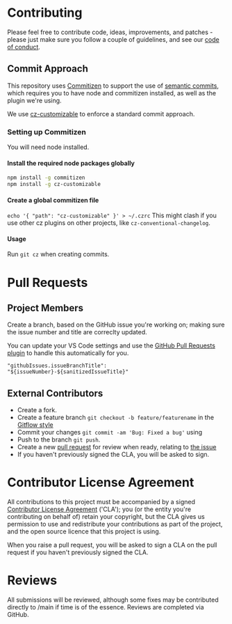 # Contributing
Please feel free to contribute code, ideas, improvements, and patches - please just make sure you follow a couple of guidelines, and see our [code of conduct](docs/CODE_OF_CONDUCT.MD).
## Commit Approach
This repository uses [Commitizen](https://github.com/commitizen/cz-cli#making-your-repo-commitizen-friendly) to support the use of [semantic commits](https://nitayneeman.com/posts/understanding-semantic-commit-messages-using-git-and-angular/#common-types), which requires you to have node and commitizen installed, as well as the plugin we're using.

We use [cz-customizable](https://github.com/leoforfree/cz-customizable) to enforce a standard commit approach.
### Setting up Commitizen
You will need node installed.

#### Install the required node packages globally
```bash
npm install -g commitizen
npm install -g cz-customizable
```
#### Create a global commitizen file
`echo '{ "path": "cz-customizable" }' > ~/.czrc`
This might clash if you use other cz plugins on other projects, like `cz-conventional-changelog`.
#### Usage
Run `git cz` when creating commits.

# Pull Requests
## Project Members
Create a branch, based on the GitHub issue you're working on; making sure the issue number and title are correclty updated.

You can update your VS Code settings and use the [GitHub Pull Requests plugin](https://aka.ms/vscodepr-download) to handle this automatically for you.
```
"githubIssues.issueBranchTitle": "${issueNumber}-${sanitizedIssueTitle}"
```

## External Contributors
- Create a fork.
- Create a feature branch `git checkout -b feature/featurename` in the [Gitflow style](https://www.atlassian.com/git/tutorials/comparing-workflows/gitflow-workflow)
- Commit your changes `git commit -am 'Bug: Fixed a bug'` using
- Push to the branch `git push`.
- Create a new [pull request](https://docs.github.com/en/desktop/contributing-and-collaborating-using-github-desktop/creating-an-issue-or-pull-request) for review when ready, relating to [the issue](https://guides.github.com/features/issues/)
- If you haven't previously signed the CLA, you will be asked to sign.

# Contributor License Agreement
All contributions to this project must be accompanied by a signed [Contributor License Agreement](./docs/contributor-licence-agreement.md) ('CLA'); you (or the entity you're contributing on behalf of) retain your copyright, but the CLA gives us permission to use and redistribute your contributions as part of the project, and the open source licence that this project is using.

When you raise a pull request, you will be asked to sign a CLA on the pull request if you haven't previously signed the CLA.

# Reviews
All submissions will be reviewed, although some fixes may be contributed directly to /main if time is of the essence. Reviews are completed via GitHub.